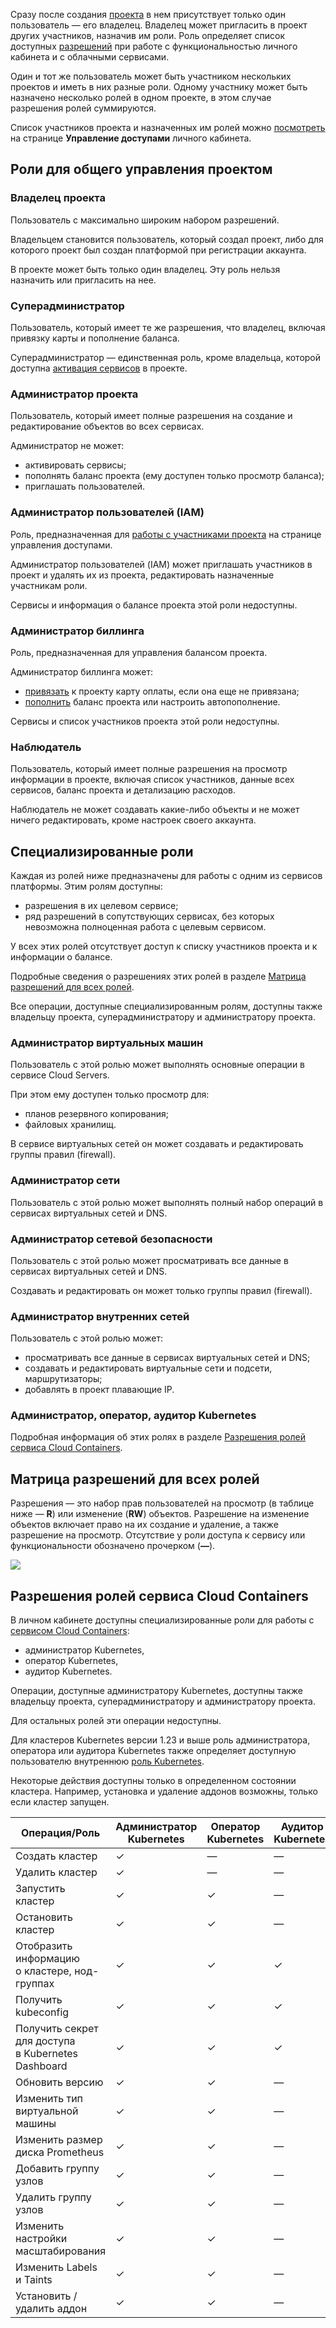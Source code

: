 Сразу после создания [проекта](../projects) в нем присутствует только один пользователь — его владелец. Владелец может пригласить в проект других участников, назначив им роли. Роль определяет список доступных [разрешений](#matrica_razresheniy_dlya_vseh_roley) при работе с функциональностью личного кабинета и с облачными сервисами.

Один и тот же пользователь может быть участником нескольких проектов и иметь в них разные роли. Одному участнику может быть назначено несколько ролей в одном проекте, в этом случае разрешения ролей суммируются.

Список участников проекта и назначенных им ролей можно [посмотреть](../../instructions/project-settings/access-manage) на странице **Управление доступами** личного кабинета.

## Роли для общего управления проектом

### Владелец проекта

Пользователь с максимально широким набором разрешений.

Владельцем становится пользователь, который создал проект, либо для которого проект был создан платформой при регистрации аккаунта.

В проекте может быть только один владелец. Эту роль нельзя назначить или пригласить на нее.

### Суперадминистратор

Пользователь, который имеет те же разрешения, что владелец, включая привязку карты и пополнение баланса.

Суперадминистратор — единственная роль, кроме владельца, которой доступна [активация сервисов](../../instructions/activation) в проекте.

### Администратор проекта

Пользователь, который имеет полные разрешения на создание и редактирование объектов во всех сервисах.

Администратор не может:

- активировать сервисы;
- пополнять баланс проекта (ему доступен только просмотр баланса);
- приглашать пользователей.

### Администратор пользователей (IAM)

Роль, предназначенная для [работы с участниками проекта](../../instructions/project-settings/access-manage) на странице управления доступами.

Администратор пользователей (IAM) может приглашать участников в проект и удалять их из проекта, редактировать назначенные участникам роли.

Сервисы и информация о балансе проекта этой роли недоступны.

### Администратор биллинга

Роль, предназначенная для управления балансом проекта.

Администратор биллинга может:

- [привязать](../../../../additionals/billing/operations/add-card) к проекту карту оплаты, если она еще не привязана;
- [пополнить](../../../../additionals/billing/operations/payment) баланс проекта или настроить автопополнение.

Сервисы и список участников проекта этой роли недоступны.

### Наблюдатель

Пользователь, который имеет полные разрешения на просмотр информации в проекте, включая список участников, данные всех сервисов, баланс проекта и детализацию расходов.

Наблюдатель не может создавать какие-либо объекты и не может ничего редактировать, кроме настроек своего аккаунта.

## Специализированные роли

Каждая из ролей ниже предназначены для работы с одним из сервисов платформы. Этим ролям доступны:

- разрешения в их целевом сервисе;
- ряд разрешений в сопутствующих сервисах, без которых невозможна полноценная работа с целевым сервисом.

У всех этих ролей отсутствует доступ к списку участников проекта и к информации о балансе.

Подробные сведения о разрешениях этих ролей в разделе [Матрица разрешений для всех ролей](#matrica_razresheniy_dlya_vseh_roley).

Все операции, доступные специализированным ролям, доступны также владельцу проекта, суперадминистратору и администратору проекта.

### Администратор виртуальных машин

Пользователь с этой ролью может выполнять основные операции в сервисе Cloud Servers.

При этом ему доступен только просмотр для:

- планов резервного копирования;
- файловых хранилищ.

В сервисе виртуальных сетей он может создавать и редактировать группы правил (firewall).

### Администратор сети

Пользователь с этой ролью может выполнять полный набор операций в сервисах виртуальных сетей и DNS.

### Администратор сетевой безопасности

Пользователь с этой ролью может просматривать все данные в сервисах виртуальных сетей и DNS.

Создавать и редактировать он может только группы правил (firewall).

### Администратор внутренних сетей

Пользователь с этой ролью может:

- просматривать все данные в сервисах виртуальных сетей и DNS;
- создавать и редактировать виртуальные сети и подсети, маршрутизаторы;
- добавлять в проект плавающие IP.

### Администратор, оператор, аудитор Kubernetes

Подробная информация об этих ролях в разделе [Разрешения ролей сервиса Cloud Containers](#razresheniya_roley_servisa_cloud_containers).

## Матрица разрешений для всех ролей

Разрешения — это набор прав пользователей на просмотр (в таблице ниже — **R**) или изменение (**RW**) объектов. Разрешение на изменение объектов включает право на их создание и удаление, а также разрешение на просмотр. Отсутствие у роли доступа к сервису или функциональности обозначено прочерком (**—**).

![](./assets/roles_and_permissions_ru.png)

## Разрешения ролей сервиса Cloud Containers

В личном кабинете доступны специализированные роли для работы с [сервисом Cloud Containers](/ru/base/k8s):

- администратор Kubernetes,
- оператор Kubernetes,
- аудитор Kubernetes.

Операции, доступные администратору Kubernetes, доступны также владельцу проекта, суперадминистратору и администратору проекта.

Для остальных ролей эти операции недоступны.

Для кластеров Kubernetes версии 1.23 и выше роль администратора, оператора или аудитора Kubernetes также определяет доступную пользователю внутреннюю [роль Kubernetes](/ru/base/k8s/concepts/access-management#vzaimosvyaz_roley_lichnogo_kabineta_i_kubernetes).

<info>

Некоторые действия доступны только в определенном состоянии кластера. Например, установка и удаление аддонов возможны, только если кластер запущен.

</info>

<!-- prettier-ignore -->
| Операция/Роль | Администратор<br>Kubernetes | Оператор<br>Kubernetes | Аудитор<br>Kubernetes | Наблюдатель |
| --------------| --------------------------- | ---------------------- | --------------------- | ----------- |
| Создать кластер                                       | &#10003; | —        | —        | — |
| Удалить кластер                                       | &#10003; | —        | —        | — |
| Запустить кластер                                     | &#10003; | &#10003; | —        | — |
| Остановить кластер                                    | &#10003; | &#10003; | —        | — |
| Отобразить информацию<br>о кластере, нод-группах      | &#10003; | &#10003; | &#10003; | &#10003; |
| Получить kubeconfig                                   | &#10003; | &#10003; | &#10003; | — |
| Получить секрет для доступа<br>в Kubernetes Dashboard | &#10003; | &#10003; | &#10003; | &#10003; |
| Обновить версию                                       | &#10003; | &#10003; | —        | — |
| Изменить тип виртуальной машины                       | &#10003; | &#10003; | —        | — |
| Изменить размер диска Prometheus                      | &#10003; | &#10003; | —        | — |
| Добавить группу узлов                                 | &#10003; | &#10003; | —        | — |
| Удалить группу узлов                                  | &#10003; | &#10003; | —        | — |
| Изменить настройки масштабирования                    | &#10003; | &#10003; | —        | — |
| Изменить Labels и Taints                              | &#10003; | &#10003; | —        | — |
| Установить / удалить аддон                            | &#10003; | &#10003; | —        | — |
<!-- prettier-ignore -->
